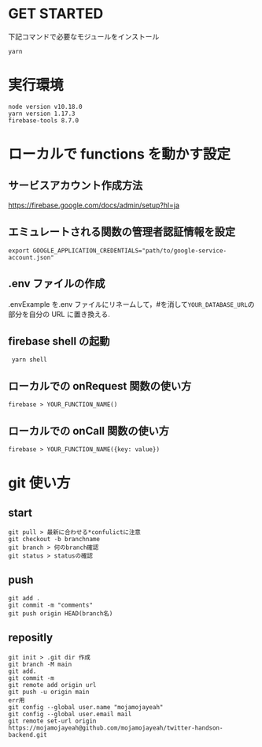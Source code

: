 # GET STARTED

下記コマンドで必要なモジュールをインストール

```
yarn
```

# 実行環境

```
node version v10.18.0
yarn version 1.17.3
firebase-tools 8.7.0
```

# ローカルで functions を動かす設定

## サービスアカウント作成方法

https://firebase.google.com/docs/admin/setup?hl=ja

## エミュレートされる関数の管理者認証情報を設定

```
export GOOGLE_APPLICATION_CREDENTIALS="path/to/google-service-account.json"
```

## .env ファイルの作成

.envExample を.env ファイルにリネームして，#を消して`YOUR_DATABASE_URL`の部分を自分の URL に置き換える.

## firebase shell の起動

```
 yarn shell
```

## ローカルでの onRequest 関数の使い方

```
firebase > YOUR_FUNCTION_NAME()
```

## ローカルでの onCall 関数の使い方

```
firebase > YOUR_FUNCTION_NAME({key: value})
```
# git 使い方
## start
```
git pull > 最新に合わせる*confulictに注意  
git checkout -b branchname  
git branch > 何のbranch確認  
git status > statusの確認  
```
## push
```
git add .   
git commit -m "comments"  
git push origin HEAD(branch名)  
```
## repositly
```
git init > .git dir 作成
git branch -M main
git add.
git commit -m
git remote add origin url
git push -u origin main
err用
git config --global user.name "mojamojayeah"
git config --global user.email mail
git remote set-url origin https://mojamojayeah@github.com/mojamojayeah/twitter-handson-backend.git

